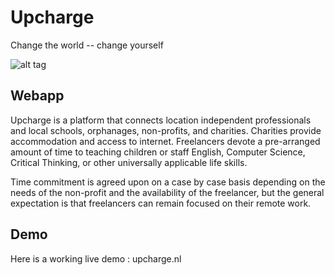 # Upcharge
Change the world -- change yourself

![alt tag](https://www.upcharge.nl/cover.png "Homepage")

## Webapp
Upcharge is a platform that connects location independent professionals and local schools, 
orphanages, non-profits, and charities. Charities provide accommodation and access to internet. 
Freelancers devote a pre-arranged amount of time to teaching children or staff English, 
Computer Science, Critical Thinking, or other universally applicable life skills.

Time commitment is agreed upon on a case by case basis depending on the needs of the non-profit 
and the availability of the freelancer, but the general expectation is that freelancers can 
remain focused on their remote work.

## Demo
Here is a working live demo :  upcharge.nl
